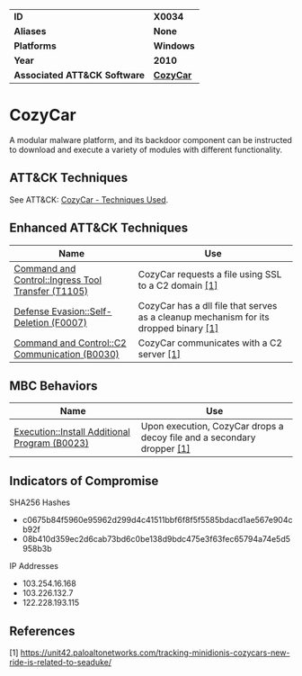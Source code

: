 
<table>
<tr>
<td><b>ID</b></td>
<td><b>X0034</b></td>
</tr>
<tr>
<td><b>Aliases</b></td>
<td><b>None</b></td>
</tr>
<tr>
<td><b>Platforms</b></td>
<td><b>Windows</b></td>
</tr>
<tr>
<td><b>Year</b></td>
<td><b>2010</b></td>
</tr>
<tr>
<td><b>Associated ATT&CK Software</b></td>
<td><b><a href="https://attack.mitre.org/software/S0046/">CozyCar</a></b></td>
</tr>
</table>


# CozyCar

A modular malware platform, and its backdoor component can be instructed to download and execute a variety of modules with different functionality. 

## ATT&CK Techniques

See ATT&CK: [CozyCar - Techniques Used](https://attack.mitre.org/software/S0046/).

## Enhanced ATT&CK Techniques

|Name|Use|
|---|---|
|[Command and Control::Ingress Tool Transfer (T1105)](../command-and-control/ingress-tool-transfer.md)|CozyCar requests a file using SSL to a C2 domain [[1]](#1)|
|[Defense Evasion::Self-Deletion (F0007)](../defense-evasion/self-deletion.md)|CozyCar has a dll file that serves as a cleanup mechanism for its dropped binary [[1]](#1)|
|[Command and Control::C2 Communication (B0030)](../command-and-control/c2-communication.md)|CozyCar communicates with a C2 server [[1]](#1)|


## MBC Behaviors

|Name|Use|
|---|---|
|[Execution::Install Additional Program (B0023)](../execution/install-additional-program.md)| Upon execution, CozyCar drops a decoy file and a secondary dropper [[1]](#1)|

## Indicators of Compromise

SHA256 Hashes
- c0675b84f5960e95962d299d4c41511bbf6f8f5f5585bdacd1ae567e904cb92f
- 08b410d359ec2d6cab73bd6c0be138d9bdc475e3f63fec65794a74e5d5958b3b

IP Addresses
- 103.254.16.168
- 103.226.132.7
- 122.228.193.115


## References

<a name="1">[1]</a> https://unit42.paloaltonetworks.com/tracking-minidionis-cozycars-new-ride-is-related-to-seaduke/